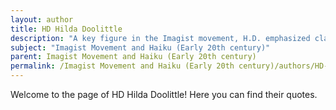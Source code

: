 ```yaml
---
layout: author
title: HD Hilda Doolittle
description: "A key figure in the Imagist movement, H.D. emphasized clarity of expression and visual imagery in her work. Her collection 'Sea Garden' features nature themes and innovative imagery, reflecting her deep engagement with the natural world."
subject: "Imagist Movement and Haiku (Early 20th century)"
parent: Imagist Movement and Haiku (Early 20th century)
permalink: /Imagist Movement and Haiku (Early 20th century)/authors/HD-Hilda-Doolittle/
---
```


Welcome to the page of HD Hilda Doolittle! Here you can find their quotes.
